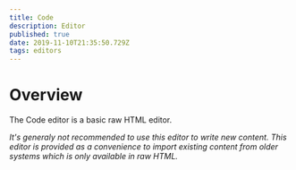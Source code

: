 ```yaml
---
title: Code
description: Editor
published: true
date: 2019-11-10T21:35:50.729Z
tags: editors
---
```


# Overview

The Code editor is a basic raw HTML editor.

*It's generaly not recommended to use this editor to write new content. This editor is provided as a convenience to import existing content from older systems which is only available in raw HTML.*